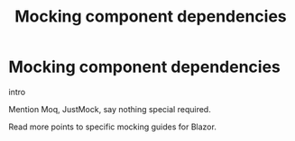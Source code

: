 ﻿---
uid: mocking
title: Mocking component dependencies
---

# Mocking component dependencies

intro

Mention Moq, JustMock, say nothing special required.

Read more points to specific mocking guides for Blazor.